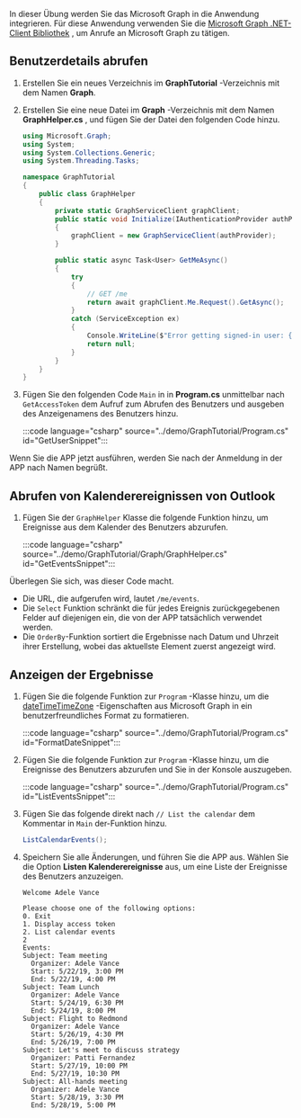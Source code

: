 <!-- markdownlint-disable MD002 MD041 -->

In dieser Übung werden Sie das Microsoft Graph in die Anwendung integrieren. Für diese Anwendung verwenden Sie die [Microsoft Graph .NET-Client Bibliothek](https://github.com/microsoftgraph/msgraph-sdk-dotnet) , um Anrufe an Microsoft Graph zu tätigen.

## <a name="get-user-details"></a>Benutzerdetails abrufen

1. Erstellen Sie ein neues Verzeichnis im **GraphTutorial** -Verzeichnis mit dem Namen **Graph**.
1. Erstellen Sie eine neue Datei im **Graph** -Verzeichnis mit dem Namen **GraphHelper.cs** , und fügen Sie der Datei den folgenden Code hinzu.

    ```csharp
    using Microsoft.Graph;
    using System;
    using System.Collections.Generic;
    using System.Threading.Tasks;

    namespace GraphTutorial
    {
        public class GraphHelper
        {
            private static GraphServiceClient graphClient;
            public static void Initialize(IAuthenticationProvider authProvider)
            {
                graphClient = new GraphServiceClient(authProvider);
            }

            public static async Task<User> GetMeAsync()
            {
                try
                {
                    // GET /me
                    return await graphClient.Me.Request().GetAsync();
                }
                catch (ServiceException ex)
                {
                    Console.WriteLine($"Error getting signed-in user: {ex.Message}");
                    return null;
                }
            }
        }
    }
    ```

1. Fügen Sie den folgenden Code `Main` in in **Program.cs** unmittelbar nach `GetAccessToken` dem Aufruf zum Abrufen des Benutzers und ausgeben des Anzeigenamens des Benutzers hinzu.

    :::code language="csharp" source="../demo/GraphTutorial/Program.cs" id="GetUserSnippet":::

Wenn Sie die APP jetzt ausführen, werden Sie nach der Anmeldung in der APP nach Namen begrüßt.

## <a name="get-calendar-events-from-outlook"></a>Abrufen von Kalenderereignissen von Outlook

1. Fügen Sie der `GraphHelper` Klasse die folgende Funktion hinzu, um Ereignisse aus dem Kalender des Benutzers abzurufen.

    :::code language="csharp" source="../demo/GraphTutorial/Graph/GraphHelper.cs" id="GetEventsSnippet":::

Überlegen Sie sich, was dieser Code macht.

- Die URL, die aufgerufen wird, lautet `/me/events`.
- Die `Select` Funktion schränkt die für jedes Ereignis zurückgegebenen Felder auf diejenigen ein, die von der APP tatsächlich verwendet werden.
- Die `OrderBy`-Funktion sortiert die Ergebnisse nach Datum und Uhrzeit ihrer Erstellung, wobei das aktuellste Element zuerst angezeigt wird.

## <a name="display-the-results"></a>Anzeigen der Ergebnisse

1. Fügen Sie die folgende Funktion zur `Program` -Klasse hinzu, um die [dateTimeTimeZone](/graph/api/resources/datetimetimezone?view=graph-rest-1.0) -Eigenschaften aus Microsoft Graph in ein benutzerfreundliches Format zu formatieren.

    :::code language="csharp" source="../demo/GraphTutorial/Program.cs" id="FormatDateSnippet":::

1. Fügen Sie die folgende Funktion zur `Program` -Klasse hinzu, um die Ereignisse des Benutzers abzurufen und Sie in der Konsole auszugeben.

    :::code language="csharp" source="../demo/GraphTutorial/Program.cs" id="ListEventsSnippet":::

1. Fügen Sie das folgende direkt nach `// List the calendar` dem Kommentar in `Main` der-Funktion hinzu.

    ```csharp
    ListCalendarEvents();
    ```

1. Speichern Sie alle Änderungen, und führen Sie die APP aus. Wählen Sie die Option **Listen Kalenderereignisse** aus, um eine Liste der Ereignisse des Benutzers anzuzeigen.

    ```Shell
    Welcome Adele Vance

    Please choose one of the following options:
    0. Exit
    1. Display access token
    2. List calendar events
    2
    Events:
    Subject: Team meeting
      Organizer: Adele Vance
      Start: 5/22/19, 3:00 PM
      End: 5/22/19, 4:00 PM
    Subject: Team Lunch
      Organizer: Adele Vance
      Start: 5/24/19, 6:30 PM
      End: 5/24/19, 8:00 PM
    Subject: Flight to Redmond
      Organizer: Adele Vance
      Start: 5/26/19, 4:30 PM
      End: 5/26/19, 7:00 PM
    Subject: Let's meet to discuss strategy
      Organizer: Patti Fernandez
      Start: 5/27/19, 10:00 PM
      End: 5/27/19, 10:30 PM
    Subject: All-hands meeting
      Organizer: Adele Vance
      Start: 5/28/19, 3:30 PM
      End: 5/28/19, 5:00 PM
    ```

